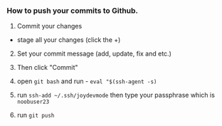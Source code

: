### How to push your commits to Github.

1. Commit your changes
- stage all your changes (click the +)

2. Set your commit message (add, update, fix and etc.)

3. Then click "Commit"

4. open ``git bash`` and run - ``eval "$(ssh-agent -s)``

5. run ``ssh-add ~/.ssh/joydevmode`` then type your passphrase which is ``noobuser23``

6. run ``git push``